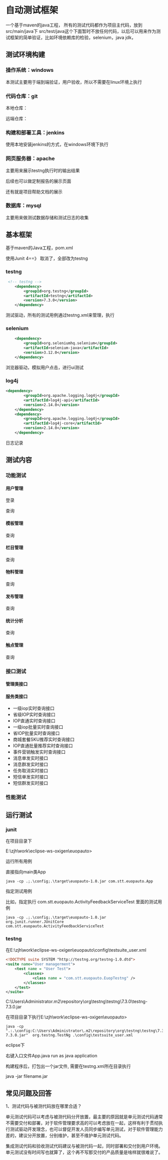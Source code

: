 # 自动测试框架
一个基于maven的java工程，
所有的测试代码都作为项目主代码，放到 src/main/java下
src/test/java这个下面暂时不放任何代码，以后可以用来作为测试框架的简单验证，比如环境依赖库的检验，selenium，java jdk，

## 测试环境构建

### 操作系统：windows

本测试主要用于端到端验证，用户验收，所以不需要在linux环境上执行



### 代码仓库：git

本地仓库：

远端仓库：



### 构建和部署工具：jenkins

使用本地安装jenkins的方式，在windows环境下执行



### 网页服务器：apache

主要用来展示testng执行时的输出结果

后续也可以做定制报告的展示页面

还有就是项目帮助文档的展示



### 数据库：mysql

主要用来做测试数据存储和测试日志的收集



## 基本框架

基于maven的Java工程，pom.xml

使用Junit 4==》 取消了，全部改为testng

### testng

```xml
 <!-- testng -->
    <dependency>
    	<groupId>org.testng</groupId>
    	<artifactId>testng</artifactId>
    	<version>7.3.0</version>
    </dependency>
```

测试驱动，所有的测试用例通过testng.xml来管理，执行

### selenium



```xml
    <dependency>
    	<groupId>org.seleniumhq.selenium</groupId>
    	<artifactId>selenium-java</artifactId>
    	<version>3.12.0</version>
    </dependency>
```

浏览器驱动，模拟用户点击，进行ui测试

### log4j

```xml
<dependency>
    	<groupId>org.apache.logging.log4j</groupId>
    	<artifactId>log4j-api</artifactId>
    	<version>2.14.0</version>
    </dependency>
    <dependency>
    	<groupId>org.apache.logging.log4j</groupId>
    	<artifactId>log4j-core</artifactId>
    	<version>2.14.0</version>
    </dependency>
```

日志记录





## 测试内容

### 功能测试

#### 用户管理

登录

查询

#### 模板管理

查询

#### 栏目管理

查询

#### 物料管理

查询

#### 发布管理

查询

#### 统计分析

查询

#### 触点管理

查询



### 接口测试

#### 管理类接口



#### 服务类接口

* 一级iop实时查询接口
* 省级IOP实时查询接口
* IOP直通实时查询接口
* 一级iop批量实时查询接口
* 省IOP批量实时查询接口
* 商城套餐SKU推荐实时查询接口
* IOP直通批量推荐实时查询接口
* 事件营销触发实时查询接口
* 消息单发实时接口
* 消息群发实时接口
* 任务取消实时接口
* 短信单发实时接口
* 短信群发实时接口



### 性能测试



## 运行测试

### junit



在项目目录下

E:\zjh\work\eclipse-ws-oxigen\euopauto>

运行所有用例

直接指向main类App

```shell
java -cp .;.\config;.\target\euopauto-1.0.jar com.stt.euopauto.App
```





指定测试用例

比如，指定执行 com.stt.euopauto.ActivityFeedbackServiceTest 里面的测试用例

```shell
java -cp .;.\config;.\target\euopauto-1.0.jar org.junit.runner.JUnitCore com.stt.euopauto.ActivityFeedbackServiceTest
```



### testng

在E:\zjh\work\eclipse-ws-oxigen\euopauto\config\testsuite_user.xml

```xml
<!DOCTYPE suite SYSTEM "http://testng.org/testng-1.0.dtd">
<suite name="User managerment">
	<test name = "User Test">
		<classes>
			<class name = "com.stt.euopauto.EuopTestng" />
		</classes>	
	</test>
</suite>
```



C:\Users\Administrator\.m2\repository\org\testng\testng\7.3.0\testng-7.3.0.jar

在项目目录下执行E:\zjh\work\eclipse-ws-oxigen\euopauto>

```shell
java -cp ".:.\config:C:\Users\Administrator\.m2\repository\org\testng\testng\7.3.0\testng-7.3.0.jar"  org.testng.TestNg .\config\testsuite_user.xml
```



eclipse下

右键入口文件App.java  run as java application



构建程序后，打包出一个jar文件, 需要在testng.xml所在目录执行

java -jar filename.jar





## 常见问题及回答

1、测试代码与被测代码放在哪里合适？

单元测试代码可以考虑与被测代码分开放置，最主要的原因就是单元测试代码通常不需要交付和部署，对于软件管理要求高的可以考虑放在一起，这样有利于贯彻执行测试驱动开发理念，也可以督促开发人员同步编写单元测试，对于软件管理能力差的，建议分开放置，分别维护，甚至不维护单元测试代码。

集成测试代码和验收测试代码建议与被测代码一起，同时部署和交付到用户环境。单元测试没有时间写也就算了，这个再不写那交付的产品质量是啥样就很难说了。



